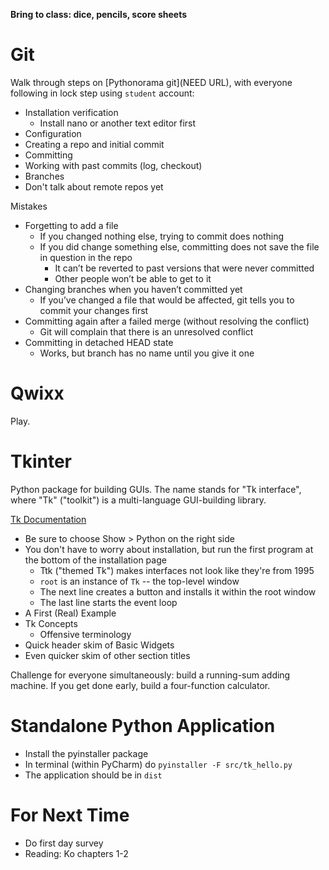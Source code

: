**Bring to class: dice, pencils, score sheets**

# Git

Walk through steps on [Pythonorama git](NEED URL), with everyone following in lock step using `student` account:
* Installation verification
  * Install nano or another text editor first
* Configuration
* Creating a repo and initial commit
* Committing
* Working with past commits (log, checkout)
* Branches
* Don't talk about remote repos yet

Mistakes
* Forgetting to add a file
  * If you changed nothing else, trying to commit does nothing
  * If you did change something else, committing does not save the file in question in the repo
    * It can’t be reverted to past versions that were never committed
    * Other people won’t be able to get to it
* Changing branches when you haven’t committed yet
  * If you’ve changed a file that would be affected, git tells you to commit your changes first
* Committing again after a failed merge (without resolving the conflict)
  * Git will complain that there is an unresolved conflict
* Committing in detached HEAD state
  * Works, but branch has no name until you give it one

# Qwixx

Play.

# Tkinter

Python package for building GUIs. The name stands for "Tk interface", where "Tk" ("toolkit") is a multi-language GUI-building library.

[Tk Documentation](https://tkdocs.com/tutorial/)
* Be sure to choose Show > Python on the right side
* You don't have to worry about installation, but run the first program at the bottom of the installation page
    * Ttk ("themed Tk") makes interfaces not look like they're from 1995
    * `root` is an instance of `Tk` -- the top-level window
    * The next line creates a button and installs it within the root window
    * The last line starts the event loop
* A First (Real) Example
* Tk Concepts
  * Offensive terminology
* Quick header skim of Basic Widgets
* Even quicker skim of other section titles

Challenge for everyone simultaneously: build a running-sum adding machine. If you get done early, build a four-function calculator.

# Standalone Python Application

* Install the pyinstaller package
* In terminal (within PyCharm) do `pyinstaller -F src/tk_hello.py`
* The application should be in `dist`

# For Next Time

* Do first day survey
* Reading: Ko chapters 1-2
